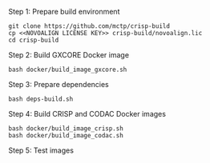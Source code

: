 
Step 1: Prepare build environment
```
git clone https://github.com/mctp/crisp-build
cp <<NOVOALIGN LICENSE KEY>> crisp-build/novoalign.lic
cd crisp-build
```

Step 2: Build GXCORE Docker image
```
bash docker/build_image_gxcore.sh
```

Step 3: Prepare dependencies
```
bash deps-build.sh
```

Step 4: Build CRISP and CODAC Docker images
```
bash docker/build_image_crisp.sh
bash docker/build_image_codac.sh
```

Step 5: Test images
```
```
